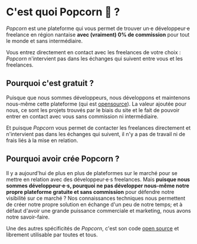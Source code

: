 # C'est quoi Popcorn 🍿 ?

_Popcorn_ est une plateforme qui vous permet de trouver un·e développeur·e freelance en région nantaise **avec (vraiment) 0% de commission** pour tout le monde et sans intermédiaire.

Vous entrez directement en contact avec les freelances de votre choix : _Popcorn_ n'intervient pas dans les échanges qui suivent entre vous et les freelances.

## Pourquoi c'est gratuit ?

Puisque que nous sommes développeurs, nous développons et maintenons nous-même cette plateforme (qui est [opensource](https://github.com/popcorn-nantes/popcorn-nantes)). La valeur ajoutée pour nous, ce sont les projets trouvés par le biais du site et le fait de pouvoir entrer en contact avec vous sans commission ni intermédiaire.

Et puisque _Popcorn_ vous permet de contacter les freelances directement et n'intervient pas dans les échanges qui suivent, il n'y a pas de travail ni de frais liés à la mise en relation.

## Pourquoi avoir crée Popcorn ?

Il y a aujourd'hui de plus en plus de plateformes sur le marché pour se mettre en relation avec des développeur·e·s freelances. Mais **puisque nous sommes développeur·e·s, pourquoi ne pas développer nous-même notre propre plateforme gratuite et sans commission** pour défendre notre visibilité sur ce marché ? Nos connaissances techniques nous permettent de créer notre propre solution en échange d'un peu de notre temps; et à défaut d'avoir une grande puissance commerciale et marketing, nous avons notre savoir-faire.

Une des autres spécificités de _Popcorn_, c'est son code [open source](https://github.com/popcorn-nantes/popcorn-nantes) et librement utilisable par toutes et tous.
